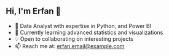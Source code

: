 ## Hi, I'm Erfan 👋
- 🔭 Data Analyst with expertise in Python, and Power BI  
- 🌱 Currently learning advanced statistics and visualizations  
- 💡 Open to collaborating on interesting projects  
- 📫 Reach me at: erfan.email@example.com
